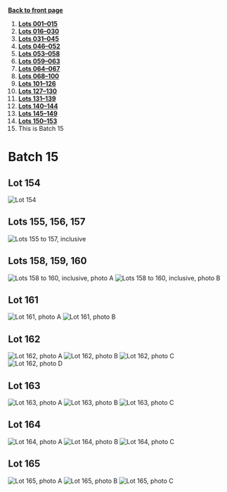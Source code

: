 [**Back to front page**](/README.md)
1.  [**Lots 001&ndash;015**](./Batch-01.md)
2.  [**Lots 016&ndash;030**](./Batch-02.md)
3.  [**Lots 031&ndash;045**](./Batch-03.md)
4.  [**Lots 046&ndash;052**](./Batch-04.md)
5.  [**Lots 053&ndash;058**](./Batch-05.md)
6.  [**Lots 059&ndash;063**](./Batch-06.md)
7.  [**Lots 064&ndash;067**](./Batch-07.md)
8.  [**Lots 068&ndash;100**](./Batch-08.md)
9.  [**Lots 101&ndash;126**](./Batch-09.md)
10. [**Lots 127&ndash;130**](./Batch-10.md)
11. [**Lots 131&ndash;139**](./Batch-11.md)
12. [**Lots 140&ndash;144**](./Batch-12.md)
13. [**Lots 145&ndash;149**](./Batch-13.md)
14. [**Lots 150&ndash;153**](./Batch-14.md)
15. This is Batch 15

# Batch 15
<section>
    <h2>Lot 154</h2>
    <img src="../pic/train-154.jpg" alt="Lot 154">
</section>
<section>
    <h2>Lots 155, 156, 157</h2>
    <img src="../pic/train-155-156-157.jpg" alt="Lots 155 to 157, inclusive">
</section>
<section>
    <h2>Lots 158, 159, 160</h2>
    <img src="../pic/train-158a-159-160.jpg" alt="Lots 158 to 160, inclusive, photo A">
    <img src="../pic/train-158b-159-160.jpg" alt="Lots 158 to 160, inclusive, photo B">
</section>
<section>
    <h2>Lot 161</h2>
    <img src="../pic/train-161a.jpg" alt="Lot 161, photo A">
    <img src="../pic/train-161b.jpg" alt="Lot 161, photo B">
</section>
<section>
    <h2>Lot 162</h2>
    <img src="../pic/train-162a.jpg" alt="Lot 162, photo A">
    <img src="../pic/train-162b.jpg" alt="Lot 162, photo B">
    <img src="../pic/train-162c.jpg" alt="Lot 162, photo C">
    <img src="../pic/train-162d.jpg" alt="Lot 162, photo D">
</section>
<section>
    <h2>Lot 163</h2>
    <img src="../pic/train-163a.jpg" alt="Lot 163, photo A">
    <img src="../pic/train-163b.jpg" alt="Lot 163, photo B">
    <img src="../pic/train-163c.jpg" alt="Lot 163, photo C">
</section>
<section>
    <h2>Lot 164</h2>
    <img src="../pic/train-164a.jpg" alt="Lot 164, photo A">
    <img src="../pic/train-164b.jpg" alt="Lot 164, photo B">
    <img src="../pic/train-164c.jpg" alt="Lot 164, photo C">
</section>
<section>
    <h2>Lot 165</h2>
    <img src="../pic/train-165a.jpg" alt="Lot 165, photo A">
    <img src="../pic/train-165b.jpg" alt="Lot 165, photo B">
    <img src="../pic/train-165c.jpg" alt="Lot 165, photo C">
</section>